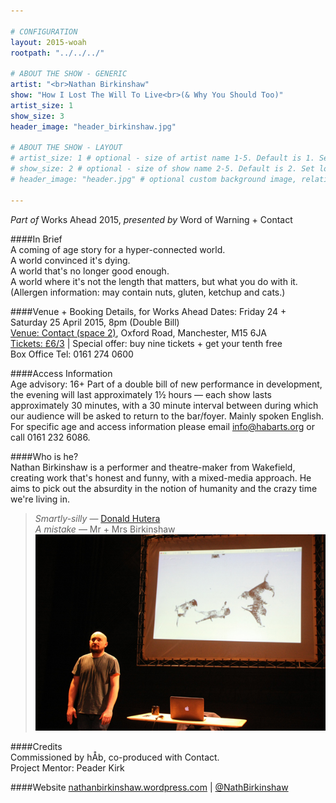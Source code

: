 ```yaml
---

# CONFIGURATION
layout: 2015-woah
rootpath: "../../../"

# ABOUT THE SHOW - GENERIC
artist: "<br>Nathan Birkinshaw"
show: "How I Lost The Will To Live<br>(& Why You Should Too)"
artist_size: 1
show_size: 3
header_image: "header_birkinshaw.jpg"

# ABOUT THE SHOW - LAYOUT
# artist_size: 1 # optional - size of artist name 1-5. Default is 1. Set longer names to lower values
# show_size: 2 # optional - size of show name 2-5. Default is 2. Set longer names to lower values
# header_image: "header.jpg" # optional custom background image, relative to current page

---
```

*Part of* Works Ahead 2015, *presented by* Word of Warning + Contact      
         
####In Brief                      
A coming of age story for a hyper-connected world.   
A world convinced it's dying.   
A world that's no longer good enough.    
A world where it's not the length that matters, but what you do with it.   
(Allergen information: may contain nuts, gluten, ketchup and cats.)     
       
####Venue + Booking Details, for Works Ahead
Dates: Friday 24 + Saturday 25 April 2015, 8pm (Double Bill)        
[Venue: Contact (space 2)](http://contactmcr.com/visit/getting-here), Oxford Road, Manchester, M15 6JA            
[Tickets: £6/3](http://contactmcr.com/whats-on/35092-works-ahead-2015/booking) | Special offer: buy nine tickets + get your tenth free            
Box Office Tel: 0161 274 0600        
        
####Access Information      
Age advisory: 16+ Part of a double bill of new performance in development, the evening will last approximately 1½ hours — each show lasts approximately 30 minutes, with a 30 minute interval between during which our audience will be asked to return to the bar/foyer. Mainly spoken English. For specific age and access information please email info@habarts.org or call 0161 232 6086.                     
 
####Who is he?    
Nathan Birkinshaw is a performer and theatre-maker from Wakefield, creating work that's honest and funny, with a mixed-media approach. He aims to pick out the absurdity in the notion of humanity and the crazy time we're living in.    
                                             
>*Smartly-silly* — [Donald Hutera](http://twitter.com/donaldhutera/status/576193697022373888)      
>*A mistake* — Mr + Mrs Birkinshaw         
![Nathan Birkinshaw](NathanBirkinshawWoAh15007.jpg)        
        
####Credits         
Commissioned by hÅb, co-produced with Contact.<br>Project Mentor: Peader Kirk

####Website
[nathanbirkinshaw.wordpress.com](http://nathanbirkinshaw.wordpress.com) | [@NathBirkinshaw](http://twitter.com/NathBirkinshaw)
